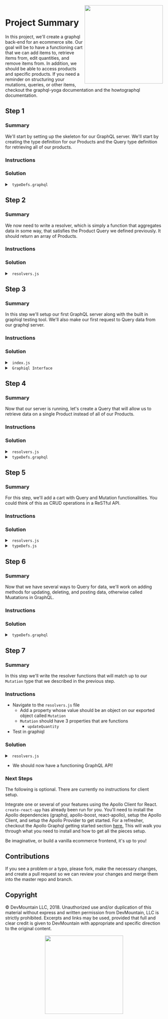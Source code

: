 <img src="https://s3.amazonaws.com/devmountain/readme-logo.png" width="250" align="right">

# Project Summary

In this project, we'll create a graphql back-end for an ecommerce site. Our goal will be to have a functioning cart that we can add items to, retrieve items from, edit quantities, and remove items from. In addition, we should be able to access products and specific products. If you need a reminder on structuring your mutations, queries, or other items, checkout the graphql-yoga documentation and the howtographql documentation.

## Step 1

### Summary

We'll start by setting up the skeleton for our GraphQL server. We'll start by creating the type definition for our Products and the Query type definition for retrieving all of our products.

### Instructions
<!-- * Add a new directory call `schema` to our `server/` directory. -->
<!-- * Next, add two files to our `schema/` directory
    * A typeDefs.graphql file (Where we'll set our type definitions using GraphQL's Schema Definition Language)
    * A resolvers.js file (Where we'll write the code that will retrieve the data being requested) -->
<!-- * Take a look at the `server/models/products.js` file
    * Notice the data we have available and what type that data is (Int, Boolean, String, Float, ID)
    * Navigate to our `typeDefs.graphql` file. Create a Product type that matches the structure of our product object. Each property should be marked as required -->
<!-- * Next, create a Query Type
    * We'll use the Query Type to describe what we'll be querying for and what the return data should look like.
    * Add a property on our Query Type called products who's return value is an array of Products.
    * The array should always have at least one Product and should always be an array (denoted by the !) -->

### Solution

<details>

<summary> <code> typeDefs.graphql </code> </summary>

```
type Product {
  id: ID!
  title: String!
  color: String!
  category: String!
  price: Int!
}

type Query {
  products: [Product!]!
}
```

</details>

## Step 2

### Summary

We now need to write a resolver, which is simply a function that aggregates data in some way, that satisfies the Product Query we defined previously. It should return an array of Products.

### Instructions
<!-- * Navigate to the `resolver.js` file -->
<!-- * At the top of the file, require our products model from `models/products.js` and store it to a variable called products -->
<!-- * Export an object with a single property of Query. -->
<!-- * Query should be an object that defines each of the methods we'll use to query for data.
    * These methods will match the properties of the query types we defined in our `typeDefs.graphql` file.
    * We defined a single Query called products.
    * Add a matching resolver function on our Query object called `products` that returns our array of products. -->

### Solution

<details>

<summary> <code> resolvers.js </code> </summary>

```
const products = require('../models/products')
const resolvers = {
  Query: {
    products() {
      return products;
    }
  }
}

module.exports = resolvers;
```

</details>

## Step 3

### Summary

In this step we'll setup our first GraphQL server along with the built in graphiql testing tool. We'll also make our first request to Query data from our graphql server.

### Instructions
<!-- * Navigate to the `index.js` file -->
<!-- * Start by installing `graphql-yoga` from npm -->
<!-- * Then, require and destructure `GraphQLServer` from `graphql-yoga` -->
<!-- * Next, bring your `typeDefs` and `resolver` files into the index.
    * The resolver file can simply be required
    * Node does not know how to read `.graphql` files
        * We'll need to use the built in `fs` (file system) module's `readFileSync` property to read the file as `utf8`.
        * Set the output equal to a variable called `typeDefs` -->
<!-- * Create an `options` object with port, endpoint, and playground properties
    * The port should be 3001
    * The endpoint should be `/graphql` This is used to send Queries and Mutations from the client to the server
    * The playground should be `/graphiql` This is our testing endpoint that enables and makes the graphiql interface viewable in the browser -->
<!-- * Create your server
    * Declare a variable called server
    * Set server equal to a `new` GraphQLServer
    * Pass it a configuration object with your typeDefs and resolver as properties.
    * In addition, you can pass a context object that has access to the `req` object from express, but we won't be using it for this project. More on that <a href="https://github.com/prisma/graphql-yoga#constructorprops-props-graphqlserver">here.</a>
    * Start your server by invoking `server.start`
        * Pass it the `options` from above
        * Pass it a callback to log the port from the options object -->
<!-- * Test!
    * Make sure your server is running, if not, debug!
    * Navigate to `http://localhost:3001/graphiql`
    * Explore your `schema` with the interactive docs on the right
    * Query for your products using the pane on the left
    * After you run your Query, you should see an array of products on the right pane
* From here on out, any time your `Schema` changes, you'll need to refresh your browser so it has the latest version of your Schema -->


### Solution

<details>

<summary> <code> index.js </code> </summary>

```
const { readFileSync } = require('fs');
const { GraphQLServer } = require('graphql-yoga');

const typeDefs = readFileSync(`${__dirname}/schema/typeDefs.graphql`, 'utf8');
const resolvers = require('./schema/resolvers');

const options = {
  port: 3001,
  endpoint: '/graphql',
  playground: '/graphiql'
};

const server = new GraphQLServer({
  typeDefs,
  resolvers,
  // optional context function that accessesg the req object from express
  context: req => ({
    ...req.request
  })
});

server.start(options, () =>
  console.log(`Server is running on localhost:${options.port}`)
);
```

</details>

<details>

<summary> <code> Graphiql Interface </code> </summary>

```
{
    products {
        id
        title
        category
        price
        color
    }
}
```

</details>

## Step 4

### Summary

Now that our server is running, let's create a Query that will allow us to retrieve data on a single Product instead of all of our Products.

### Instructions
<!-- * Navigate to the `typeDefs.graphql` file -->
<!-- * Add a property to our Query type called product
    * It should expect an id as an argument and optionally return a Product -->
<!-- * Next, navigate to `resolvers.js` -->
<!-- * Add a resolver on our Query called product
    * resolver functions receive 3 arguments
        * parent (usually denoted by an _ because we won't be using it)
        * args (an object with any arguments, such as id, that are received by the Query or Mutation)
        * context (if we're using it)
    * product should return a product if one matches the passed in id on the arguments objects, or throw an error if there is no matching product
* Test in graphiql -->


### Solution

<details>

<summary> <code> resolvers.js </code> </summary>

```
let products = require('../models/products');

const resolvers = {
  Query: {
    products() {
      return products;
    },
    // The second argument is our `arguments` object. It references the passed in arguements for your Query. Here we're destructuring the id, but you could reference it as `args.id`
    product(_, { id }) {
     const item = products.find(val => val.id === +id);
     if (!item) {
        throw new Error(`No Product With ID: ${id}`)
     }
      return products.find(val => val.id === +id);
    }
  }
}

```

</details>
<details>

<summary> <code> typeDefs.graphql </code> </summary>

```
type Product {
  id: ID!
  title: String!
  color: String!
  category: String!
  price: Int!
}

type Query {
  products: [Product!]!
  product(id: ID!): Product
}

```

</details>

## Step 5

### Summary

For this step, we'll add a cart with Query and Mutation functionalities. You could think of this as CRUD operations in a ReSTful API.

### Instructions
<!-- * Navigate to the `typeDefs.graphql` file
    * Here we'll add a quantity property to our Product type
    * It should be optional
    * It will only exist on Products in the `cart` -->
<!-- * Add a `cart` Query
    * It should expect an array of Products that may or may not be empty, but will always be an array. -->
<!-- * Next, navigate to `resolvers.js` -->
<!-- * Add a cart variable at the top of the document and default it to an empty array -->
<!-- * Add a `cart` query that returns the cart -->
<!-- * Test in graphiql -->


### Solution

<details>

<summary> <code> resolvers.js </code> </summary>

```
let products = require('../models/products');

const resolvers = {
  Query: {
    products() {
      return products;
    },
    product(_, { id }) {
     const item = products.find(val => val.id === +id);
     if (!item) {
        throw new Error(`No Product With ID: ${id}`)
     }
      return products.find(val => val.id === +id);
    },
    cart() {
      return cart;
    }
  }
}

```

</details>
<details>

<summary> <code> typeDefs.js </code> </summary>

```
type Product {
  id: ID!
  title: String!
  color: String!
  category: String!
  price: Int!
  quantity: Int
}

type Query {
  products: [Product!]!
  product(id: ID!): Product
  cart: [Product]!
}
```

</details>

## Step 6

### Summary

Now that we have several ways to Query for data, we'll work on adding methods for updating, deleting, and posting data, otherwise called Muatations in GraphQL.

### Instructions
<!-- * Navigate to the `typeDefs.graphql` file
    * Here we'll add a type called `Mutation`
    * `Mutation` should have 3 properties
        * `addProductToCart`
            * Expects an `id` argument of type `ID` (this will reference an item in our products to be added to cart)
            * Should expect a return value of an array that may or may not be empty or have `Product`. (This will be our updated cart we're returning)
        * `removeProductFromCart`
            * Expects an `id` argument of type `ID`
            * Should expect a required return value of an `ID` (We send this back to tell the UI what item was removed)
        * `updateQuantity`
            * Expects an `id` argument of type `ID` and a `change` argument of type `String` (change will be either up or down to increase or decrease the quantity)
            * Should return a `Product` -->

### Solution

<details>

<summary> <code> typeDefs.graphql </code> </summary>

```
type Product {
  id: ID!
  title: String!
  color: String!
  category: String!
  price: Int!
  quantity: Int
}

type Query {
  products: [Product!]!
  product(id: ID!): Product
  cart: [Product]!
}

type Mutation {
  addProductToCart(id: ID!): [Product]!
  removeProductFromCart(id: ID!): ID!
  updateQuantity(id: ID!, change: String!): Product
}

```

</details>

## Step 7

### Summary

In this step we'll write the resolver functions that will match up to our `Mutation` type that we described in the previous step.

### Instructions
* Navigate to the `resolvers.js` file
    * Add a property whose value should be an object on our exported object called `Mutation`
    * `Mutation` should have 3 properties that are functions
        <!-- * `addProductToCart`
            * Expects an `id` argument
            * Should check to see if the item is already in the cart
                * If it is, add one to the quantity
                * If it isn't, find and clone the product, add a quantity property to the clone, and push the clone into the cart
                * Throw an error if the `id` is not found in the products
            * Return the cart -->
        <!-- * `removeProductFromCart`
            * Expects an `id` argument
            * Throw an error if the `id` is not in the cart
            * Should remove the matching product from the cart
            * Return the `id` -->
        * `updateQuantity`
            <!-- * Expects an `id` argument and a `change` argument -->
            <!-- * Throw an error if the `id` is not in the cart -->
            <!-- * If the `change` is `up` and one to the matching cartItems quantity
            * If the `change` is `down` and the cartItems quantity is greater than 0, subtract one from the quantity
            * Return the cartItem -->
* Test in graphiql

### Solution

<details>

<summary> <code> resolvers.js </code> </summary>

```
let products = require('../models/products');
let cart = [];

const resolvers = {
  Query: {
    products() {
      return products;
    },
    product(_, { id }) {
      return products.find(val => val.id === +id);
    },
    cart() {
      return cart;
    }
  },
  Mutation: {
    addProductToCart(_, { id }, req) {
      const cartItem = cart.find(val => val.id === +id);
      if (cartItem) {
        cartItem.quantity += 1;
      } else {
        const product = products.find(val => val.id === +id);
        if (!product) {
          throw new Error(`No Product With ID: ${id}`);
        }
        const productClone = {
          ...product,
          quantity: 1
        };
        cart.push(productClone);
      }
      return cart;
    },
    removeProductFromCart(_, { id }, req) {
      const cartItem = cart.find(val => val.id === +id);
      if (!cartItem) {
        throw new Error(`No Item With ID: ${id}`);
      }
      cart = cart.filter(val => val.id !== +id);
      return id;
    },
    updateQuantity(_, { id, change }) {
      const cartItem = cart.find(val => val.id === +id);
      if (!cartItem) {
        throw new Error(`No cartItem Matching ID: ${id}`);
      }
      if (change === 'up') {
        cartItem.quantity += 1;
      } else if (change === 'down' && cartItem.quantity > 0) {
        cartItem.quantity -= 1;
      }
      return cartItem;
    }
  }
};

module.exports = resolvers;
```
</details>

* We should now have a functioning GraphQL API!

### Next Steps

The following is optional. There are currently no instructions for client setup.

Integrate one or several of your features using the Apollo Client for React. `create-react-app` has already been run for you. You'll need to install the Apollo dependencies (graphql, apollo-boost, react-apollo), setup the Apollo Client, and setup the Apollo Provider to get started.
For a refresher, checkout the Apollo Graphql getting started section <a href="https://www.apollographql.com/docs/react/essentials/get-started.html">here.</a> This will walk you through what you need to install and how to get all the pieces setup.

Be imaginative, or build a vanilla ecommerce frontend, it's up to you!

## Contributions

If you see a problem or a typo, please fork, make the necessary changes, and create a pull request so we can review your changes and merge them into the master repo and branch.

## Copyright

© DevMountain LLC, 2018. Unauthorized use and/or duplication of this material without express and written permission from DevMountain, LLC is strictly prohibited. Excerpts and links may be used, provided that full and clear credit is given to DevMountain with appropriate and specific direction to the original content.

<p align="center">
<img src="https://s3.amazonaws.com/devmountain/readme-logo.png" width="250">
</p>
